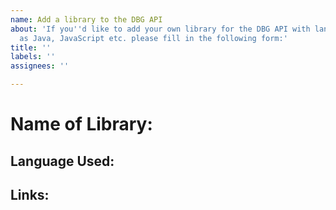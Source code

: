```yaml
---
name: Add a library to the DBG API
about: 'If you''d like to add your own library for the DBG API with languages such
  as Java, JavaScript etc. please fill in the following form:'
title: ''
labels: ''
assignees: ''

---
```


# Name of Library:
## Language Used:
## Links:
